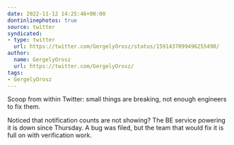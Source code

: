```yaml
---
date: 2022-11-12 14:25:46+00:00
dontinlinephotos: true
source: twitter
syndicated:
- type: twitter
  url: https://twitter.com/GergelyOrosz/status/1591437099496255490/
author:
  name: GergelyOrosz
  url: https://twitter.com/GergelyOrosz/
tags:
- GergelyOrosz
---
```


Scoop from within Twitter: small things are breaking, not enough engineers to fix them.



Noticed that notification counts are not showing? The BE service powering it is down since Thursday. A bug was filed, but the team that would fix it is full on with verification work.